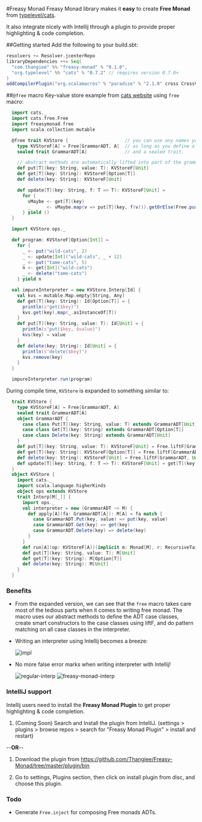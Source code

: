 #Freasy Monad
Freasy Monad library makes it **easy** to create **Free Monad** from [typelevel/cats](https://github.com/typelevel/cats).

It also integrate nicely with Intellij through a plugin to provide proper highlighting & code completion. 

##Getting started
Add the following to your build.sbt: 
```scala
resolvers += Resolver.jcenterRepo
libraryDependencies ++= Seq(
  "com.thangiee" %% "freasy-monad" % "0.1.0",
  "org.typelevel" %% "cats" % "0.7.2" // requires version 0.7.0+ 
)
addCompilerPlugin("org.scalamacros" % "paradise" % "2.1.0" cross CrossVersion.full)
```

##`@free` macro
Key-value store example from [cats website](http://typelevel.org/cats/tut/freemonad.html) using `free` macro:

```scala
  import cats._
  import cats.free.Free
  import freasymonad.free
  import scala.collection.mutable

  @free trait KVStore {                     // you can use any names you like
    type KVStoreF[A] = Free[GrammarADT, A]  // as long as you define a type alias for Free 
    sealed trait GrammarADT[A]              // and a sealed trait.

    // abstract methods are automatically lifted into part of the grammar ADT
    def put[T](key: String, value: T): KVStoreF[Unit]
    def get[T](key: String): KVStoreF[Option[T]]
    def delete(key: String): KVStoreF[Unit]

    def update[T](key: String, f: T => T): KVStoreF[Unit] =
      for {
        vMaybe <- get[T](key)
        _      <- vMaybe.map(v => put[T](key, f(v))).getOrElse(Free.pure(()))
      } yield ()
  }

  import KVStore.ops._

  def program: KVStoreF[Option[Int]] =
    for {
      _ <- put("wild-cats", 2)
      _ <- update[Int]("wild-cats", _ + 12)
      _ <- put("tame-cats", 5)
      n <- get[Int]("wild-cats")
      _ <- delete("tame-cats")
    } yield n

  val impureInterpreter = new KVStore.Interp[Id] {
    val kvs = mutable.Map.empty[String, Any]
    def get[T](key: String): Id[Option[T]] = {
      println(s"get($key)")
      kvs.get(key).map(_.asInstanceOf[T])
    }
    def put[T](key: String, value: T): Id[Unit] = {
      println(s"put($key, $value)")
      kvs(key) = value
    }
    def delete(key: String): Id[Unit] = {
      println(s"delete($key)")
      kvs.remove(key)
    }
  }

  impureInterpreter.run(program)
```

During compile time, `KVStore` is expanded to something similar to:
```scala
  trait KVStore {
    type KVStoreF[A] = Free[GrammarADT, A]
    sealed trait GrammarADT[A]
    object GrammarADT {
      case class Put[T](key: String, value: T) extends GrammarADT[Unit]
      case class Get[T](key: String) extends GrammarADT[Option[T]]
      case class Delete(key: String) extends GrammarADT[Unit]
    }
    def put[T](key: String, value: T): KVStoreF[Unit] = Free.liftF[GrammarADT, Unit](GrammarADT.Put[T](key, value))
    def get[T](key: String): KVStoreF[Option[T]] = Free.liftF[GrammarADT, Option[T]](GrammarADT.Get[T](key))
    def delete(key: String): KVStoreF[Unit] = Free.liftF[GrammarADT, Unit](GrammarADT.Delete(key))
    def update[T](key: String, f: T => T): KVStoreF[Unit] = get[T](key).flatMap((vMaybe) => vMaybe.map((v) => put[T](key, f(v))).getOrElse(Free.pure(())).map((_) => ()))
  }
  object KVStore {
    import cats._
    import scala.language.higherKinds
    object ops extends KVStore
    trait Interp[M[_]] {
      import ops._
      val interpreter = new (GrammarADT ~> M) {
        def apply[A](fa: GrammarADT[A]): M[A] = fa match {
          case GrammarADT.Put(key, value) => put(key, value)
          case GrammarADT.Get(key) => get(key)
          case GrammarADT.Delete(key) => delete(key)
        }
      }
      def run[A](op: KVStoreF[A])(implicit m: Monad[M], r: RecursiveTailRecM[M]): M[A] = op.foldMap(interpreter)
      def put[T](key: String, value: T): M[Unit]
      def get[T](key: String): M[Option[T]]
      def delete(key: String): M[Unit]
    }
  }
```

### Benefits

* From the expanded version, we can see that the `free` macro takes care most of the tedious parts when it
comes to writing free monad. The macro uses our abstract methods to define the ADT case classes, 
create smart constructors to the case classes using liftF, and do pattern matching on all case classes 
in the interpreter. 

* Writing an interpreter using Intellij becomes a breeze:

  ![impl](https://cloud.githubusercontent.com/assets/4734933/18320271/c2904ed6-74ee-11e6-9202-bdb3fc3dc8c2.gif)

* No more false error marks when writing interpreter with Intellij! 
  
  ![regular-interp](https://cloud.githubusercontent.com/assets/4734933/18316097/f5de4ff0-74de-11e6-8542-00daa28c04c7.png) 
  ![freasy-monad-interp](https://cloud.githubusercontent.com/assets/4734933/18316104/f9025b4a-74de-11e6-8b4f-8414df117cea.png)

### IntelliJ support

Intellij users need to install the **Freasy Monad Plugin** to get proper highlighting & code completion.

1) (Coming Soon) Search and Install the plugin from IntelliJ. (settings > plugins > browse repos > search for "Freasy Monad Plugin" > install and restart) 

  --**OR**--

1) Download the plugin from https://github.com/Thangiee/Freasy-Monad/tree/master/plugin/bin

2) Go to settings, Plugins section, then click on install plugin from disc, and choose this plugin. 

### Todo
* Generate `Free.inject` for composing Free monads ADTs.
